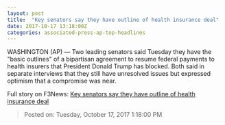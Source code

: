 ```yaml
---
layout: post
title:  "Key senators say they have outline of health insurance deal"
date: 2017-10-17 13:18:00Z
categories: associated-press-ap-top-headlines
---
```


WASHINGTON (AP) — Two leading senators said Tuesday they have the "basic outlines" of a bipartisan agreement to resume federal payments to health insurers that President Donald Trump has blocked. Both said in separate interviews that they still have unresolved issues but expressed optimism that a compromise was near.


Full story on F3News: [Key senators say they have outline of health insurance deal](http://www.f3nws.com/n/2ajzrC)

> Posted on: Tuesday, October 17, 2017 1:18:00 PM

